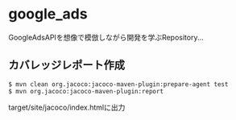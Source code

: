 # google_ads

GoogleAdsAPIを想像で模倣しながら開発を学ぶRepository...


## カバレッジレポート作成

```
$ mvn clean org.jacoco:jacoco-maven-plugin:prepare-agent test
$ mvn org.jacoco:jacoco-maven-plugin:report
```

target/site/jacoco/index.htmlに出力
